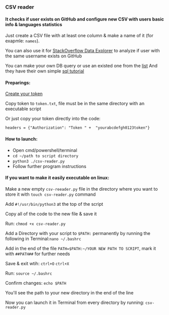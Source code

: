 ### CSV reader
#### It checks if user exists on GitHub and configure new CSV with users basic info & languages statistics

Just create a CSV file with at least one column & make a name of it (for exapmle: `names`).

You can also use it for [StackOverflow Data Explorer](https://data.stackexchange.com/) to analyze if user with the same username exists on GitHub

You can make your own DB query or use an existed one from the [list](https://data.stackexchange.com/stackoverflow/queries?q=resume)
And they have their own simple [sql tutorial](https://data.stackexchange.com/tutorial)

#### Preparings:

[Create your token](https://help.github.com/en/github/authenticating-to-github/creating-a-personal-access-token-for-the-command-line)

Copy token to `token.txt`, file must be in the same directory with an executable script

Or just copy your token directly into the code:

`headers = {"Authorization": "Token " +  "yourabcdefgh0123token"}`

#### How to launch:
* Open cmd/powershell/terminal
* `cd ~/path to script directory`
* `python3 ./csv-reader.py`
* Follow further program instructions

#### If you want to make it easily executable on linux:
Make a new empty `csv-reeader.py` file in the directory where you want to store it with `touch csv-reader.py` command

Add `#!/usr/bin/python3` at the top of the script

Copy all of the code to the new file & save it

Run: `chmod +x csv-reader.py` 

Add a Directory with your script to `$PATH:` permanently by running the following in Terminal:`nano ~/.bashrc`

Add in the end of the file `PATH=$PATH:~/YOUR NEW PATH TO SCRIPT`, mark it with `##PATH##` for further needs

Save & exit wtih: `ctrl+O` `ctrl+X`

Run: `source ~/.bashrc`

Confirm changes: `echo $PATH`

You'll see the path to your new directory in the end of the line

Now you can launch it in Terminal from every directory by running: `csv-reader.py` 
